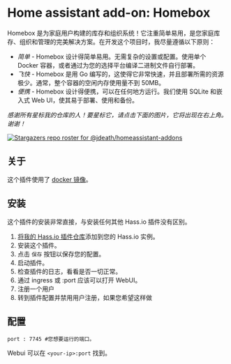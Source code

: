 # Home assistant add-on: Homebox

Homebox 是为家庭用户构建的库存和组织系统！它注重简单易用，是您家庭库存、组织和管理的完美解决方案。在开发这个项目时，我尽量遵循以下原则：

- _简单_ - Homebox 设计得简单易用。无需复杂的设置或配置。使用单个 Docker 容器，或者通过为您的选择平台编译二进制文件自行部署。
- _飞快_ - Homebox 是用 Go 编写的，这使得它非常快速，并且部署所需的资源极少。通常，整个容器的空闲内存使用量不到 50MB。
- _便携_ - Homebox 设计得便携，可以在任何地方运行。我们使用 SQLite 和嵌入式 Web UI，使其易于部署、使用和备份。

_感谢所有星标我的仓库的人！要星标它，请点击下面的图片，它将出现在右上角。谢谢！_

[![Stargazers repo roster for @jdeath/homeassistant-addons](https://reporoster.com/stars/jdeath/homeassistant-addons)](https://github.com/jdeath/homeassistant-addons/stargazers)

## 关于

这个插件使用了 [docker 镜像](https://github.com/sysadminsmedia/homebox)。

## 安装

这个插件的安装非常直接，与安装任何其他 Hass.io 插件没有区别。

1. [将我的 Hass.io 插件仓库][repository]添加到您的 Hass.io 实例。
1. 安装这个插件。
1. 点击 `保存` 按钮以保存您的配置。
1. 启动插件。
1. 检查插件的日志，看看是否一切正常。
1. 通过 ingress 或 <your-ip>:port 应该可以打开 WebUI。
1. 注册一个用户
1. 转到插件配置并禁用用户注册，如果您希望这样做

## 配置

```
port : 7745 #您想要运行的端口。
```

Webui 可以在 `<your-ip>:port` 找到。

[repository]: https://github.com/jdeath/homeassistant-addons
